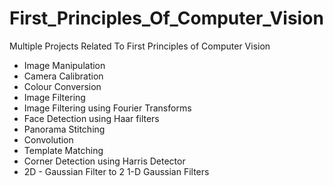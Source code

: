 # First_Principles_Of_Computer_Vision
Multiple Projects Related To First Principles of Computer Vision
* Image Manipulation
* Camera Calibration
* Colour Conversion
* Image Filtering
* Image Filtering using Fourier Transforms
* Face Detection using Haar filters
* Panorama Stitching
* Convolution
* Template Matching
* Corner Detection using Harris Detector
* 2D - Gaussian Filter to 2 1-D Gaussian Filters 
